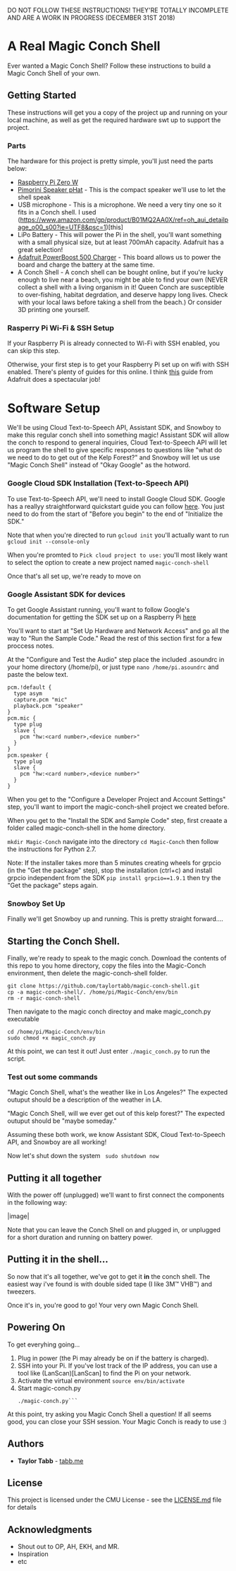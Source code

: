 <!-- instructions

1. navigate to Magic-Conch diretory
2. activate virtualenv: $ source env/bin/activate
if you get caugth on grpcio install 1.9.9 or whatevber then run command

once audo works:::::::
googlesamples-assistant-hotword --project-id magic-conch-shell --device-model-id magic-conch-shell-pi 

also..

pip install playsound
 -->

DO NOT FOLLOW THESE INSTRUCTIONS! THEY'RE TOTALLY INCOMPLETE AND ARE A WORK IN PROGRESS (DECEMBER 31ST 2018)

# A Real Magic Conch Shell

Ever wanted a Magic Conch Shell? Follow these instructions to build a Magic Conch Shell of your own.

## Getting Started

These instructions will get you a copy of the project up and running on your local machine, as well as get the required hardware swt up to support the project.

### Parts

The hardware for this project is pretty simple, you'll just need the parts below:


* [Raspberry Pi Zero W](https://www.raspberrypi.org/products/raspberry-pi-zero-w/)
* [Pimorini Speaker pHat](https://shop.pimoroni.com/products/speaker-phat) - This is the compact speaker we'll use to let the shell speak
* USB microphone - This is a microphone. We need a very tiny one so it fits in a Conch shell. I used (https://www.amazon.com/gp/product/B01MQ2AA0X/ref=oh_aui_detailpage_o00_s00?ie=UTF8&psc=1)[this]
*  LiPo Battery - This will power the Pi in the shell, you'll want something with a small physical size, but at least 700mAh capacity. Adafruit has a great selection!
* [Adafruit PowerBoost 500 Charger](https://www.adafruit.com/product/1944) - This board allows us to power the board and charge the battery at the same time.
* A Conch Shell - A conch shell can be bought online, but if you're lucky enough to live near a beach, you might be able to find your own (NEVER collect a shell with a living organism in it! Queen Conch are susceptible to over-fishing, habitat degrdation, and deserve happy long lives. Check with your local laws before taking a shell from the beach.) Or consider 3D printing one yourself.

### Rasperry Pi Wi-Fi & SSH Setup

If your Raspberry Pi is already connected to Wi-Fi with SSH enabled, you can skip this step. 

Otherwise, your first step is to get your Raspberry Pi set up on wifi with SSH enabled. There's plenty of guides for this online. I think [this](https://learn.adafruit.com/raspberry-pi-zero-creation/install-os-on-to-sd-card) guide from Adafruit does a spectacular job!

# Software Setup

We'll be using Cloud Text-to-Speech API, Assistant SDK, and Snowboy to make this regular conch shell into something magic! Assistant SDK will allow the conch to respond to general inquiries, Cloud Text-to-Speech API will let us program the shell to give specific responses to questions like "what do we need to do to get out of the Kelp Forest?" and Snowboy will let us use "Magic Conch Shell" instead of "Okay Google" as the hotword.

### Google Cloud SDK Installation (Text-to-Speech API)

To use Text-to-Speech API, we'll need to install Google Cloud SDK. Google has a reallyy straightforward quickstart guide you can follow [here](https://cloud.google.com/sdk/docs/quickstart-linux). You just need to do from the start of "Before you begin" to the end of "Initialize the SDK." 

Note that when you're directed to run ```gcloud init``` you'll actually want to run ```gcloud init --console-only``` 

When you're promted to ```Pick cloud project to use:``` you'll most likely want to select the option to create a new project named ```magic-conch-shell```

Once that's all set up, we're ready to move on

### Google Assistant SDK for devices

To get Google Assistant running, you'll want to follow Google's documentation for getting the SDK set up on a Raspberry Pi [here](https://developers.google.com/assistant/sdk/guides/library/python/embed/setup) 

You'll want to start at "Set Up Hardware and Network Access" and go all the way to "Run the Sample Code." Read the rest of this section first for a few proccess notes.

At the "Configure and Test the Audio" step place the included .asoundrc in your home directory (/home/pi), or just type ```nano /home/pi.asoundrc``` and paste the below text.

```
pcm.!default {
  type asym
  capture.pcm "mic"
  playback.pcm "speaker"
}
pcm.mic {
  type plug
  slave {
    pcm "hw:<card number>,<device number>"
  }
}
pcm.speaker {
  type plug
  slave {
    pcm "hw:<card number>,<device number>"
  }
}
```
When you get to the "Configure a Developer Project and Account Settings" step, you'll want to import the magic-conch-shell project we created before.

When you get to the "Install the SDK and Sample Code" step, first creaate a folder called magic-conch-shell in the home directory.

```mkdir Magic-Conch```
navigate into the directory
```cd Magic-Conch```
then follow the instructions for Python 2.7.

Note: If the installer takes more than 5 minutes creating wheels for grpcio (in the "Get the package" step), stop the installation (ctrl+c) and install grpcio independent from the SDK ```pip install grpcio==1.9.1``` then try the "Get the package" steps again.

### Snowboy Set Up

Finally we'll get Snowboy up and running. This is pretty straight forward....

## Starting the Conch Shell.

Finally, we're ready to speak to the magic conch. Download the contents of this repo to you home directory, copy the files into the Magic-Conch environment, then delete the magic-conch-shell folder.

``` cd /home/pi
git clone https://github.com/taylortabb/magic-conch-shell.git
cp -a magic-conch-shell/. /home/pi/Magic-Conch/env/bin
rm -r magic-conch-shell
```

Then navigate to the magic conch directoy and make magic_conch.py executable
``` 
cd /home/pi/Magic-Conch/env/bin
sudo chmod +x magic_conch.py
``` 
At this point, we can test it out! Just enter ```./magic_conch.py``` to run the script.

### Test out some commands 
"Magic Conch Shell, what's the weather like in Los Angeles?" 
The expected outuput should be a description of the weather in LA.

"Magic Conch Shell, will we ever get out of this kelp forest?"
The expected outuput should be "maybe someday."

Assuming these both work, we know Assistant SDK, Cloud Text-to-Speech API, and Snowboy are all working!

Now let's shut down the system
``` sudo shutdown now``` 

## Putting it all together

With the power off (unplugged) we'll want to first connect the components in the following way:

|image|

Note that you can leave the Conch Shell on and plugged in, or unplugged for a short duration and running on battery power.

## Putting it in the shell...

So now that it's all together, we've got to get it **in** the conch shell. The easiest way i've found is with double sided tape (I like 3M™ VHB™) and tweezers.

Once it's in, you're good to go! Your very own Magic Conch Shell. 

## Powering On

To get everyhing going... 

1. Plug in power (the Pi may already be on if the battery is charged). 
2. SSH into your Pi. If you've lost track of the IP address, you can use a tool like (LanScan)[LanScan] to find the Pi on your network.
3. Activate the virtual environment
	```source env/bin/activate``` 
4. Start magic-conch.py 
	```cd /home/pi/Magic-Conch/env/bin
	./magic-conch.py```

At this point, try asking you Magic Conch Shell a question! If all seems good, you can close your SSH session. Your Magic Conch is ready to use :)

## Authors

* **Taylor Tabb** - [tabb.me](https://www.tabb.me/)


## License

This project is licensed under the CMU License - see the [LICENSE.md](LICENSE.md) file for details

## Acknowledgments

* Shout out to OP, AH, EKH, and MR.
* Inspiration
* etc

